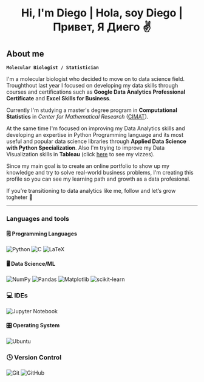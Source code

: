<h1 align="center">Hi, I'm Diego | Hola, soy Diego | Привет, Я Диего ✌</h1>

## About me 

**`Molecular Biologist / Statistician`**

I'm a molecular biologist who decided to move on to data science field. Troughthout last year I focused on developing my data skills through courses and certifications such as __Google Data Analytics Professional Certificate__ and __Excel Skills for Business__. 

Currently I'm studying a master's degree program in __Computational Statistics__ in _Center for Mathematical Research_ ([CIMAT](https://www.linkedin.com/company/cimat/?originalSubdomain=mx)). 

At the same time I'm focused on improving my Data Analytics skills and developing an expertise in Python Programming language and its most useful and popular data science libraries through __Applied Data Science with Python Specialization__. Also I'm trying to improve my Data Visualization skills in __Tableau__ (click [here](https://public.tableau.com/app/profile/diego.godinez.bravo) to see my vizzes).

Since my main goal is to create an online portfolio to show up my knowledge and try to solve real-world business problems, I'm creating this profile so you can see my learning path and growth as a data profesional.

If you’re transitioning to data analytics like me, follow and let’s grow togheter 💐

***

### Languages and tools 

#### 🗒 Programming Languages 

![Python](https://img.shields.io/badge/python-3670A0?style=for-the-badge&logo=python&logoColor=ffdd54)
![C](https://img.shields.io/badge/c-%2300599C.svg?style=for-the-badge&logo=c&logoColor=white)
![LaTeX](https://img.shields.io/badge/latex-%23008080.svg?style=for-the-badge&logo=latex&logoColor=white)

#### 🖥 Data Science/ML

![NumPy](https://img.shields.io/badge/numpy-%23013243.svg?style=for-the-badge&logo=numpy&logoColor=white)
![Pandas](https://img.shields.io/badge/pandas-%23150458.svg?style=for-the-badge&logo=pandas&logoColor=white)
![Matplotlib](https://img.shields.io/badge/Matplotlib-%23ffffff.svg?style=for-the-badge&logo=Matplotlib&logoColor=black)
![scikit-learn](https://img.shields.io/badge/scikit--learn-%23F7931E.svg?style=for-the-badge&logo=scikit-learn&logoColor=white)

### 💻 IDEs

![Jupyter Notebook](https://img.shields.io/badge/jupyter-%23FA0F00.svg?style=for-the-badge&logo=jupyter&logoColor=white)

#### 🎛 Operating System

![Ubuntu](https://img.shields.io/badge/Ubuntu-E95420?style=for-the-badge&logo=ubuntu&logoColor=white)

### 🕓 Version Control

![Git](https://img.shields.io/badge/git-%23F05033.svg?style=for-the-badge&logo=git&logoColor=white)
![GitHub](https://img.shields.io/badge/github-%23121011.svg?style=for-the-badge&logo=github&logoColor=white)

